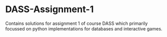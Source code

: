 # DASS-Assignment-1
Contains solutions for assignment 1 of course DASS which primarily focussed on python implementations for databases and interactive games.
